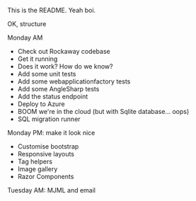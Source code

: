 This is the README. Yeah boi.

OK, structure

Monday AM

* Check out Rockaway codebase
* Get it running
* Does it work? How do we know?
* Add some unit tests
* Add some webapplicationfactory tests
* Add some AngleSharp tests
* Add the status endpoint
* Deploy to Azure
* BOOM we're in the cloud (but with Sqlite database... oops)
* SQL migration runner

Monday PM: make it look nice

* Customise bootstrap
* Responsive layouts
* Tag helpers
* Image gallery
* Razor Components 

Tuesday AM: MJML and email

